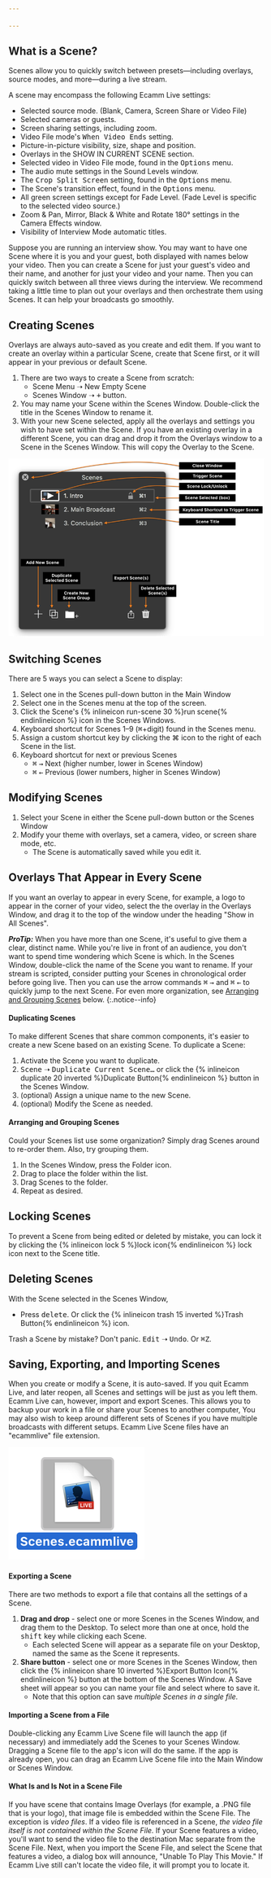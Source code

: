 ```yaml
---

---
```


## What is a Scene?

Scenes allow you to quickly switch between presets—including overlays, source modes, and more—during a live stream.

A scene may encompass the following Ecamm Live settings:

* Selected source mode. (Blank, Camera, Screen Share or Video File)
* Selected cameras or guests.
* Screen sharing settings, including zoom.
* Video File mode's <samp>When Video Ends</samp> setting.
* Picture-in-picture visibility, size, shape and position.
* Overlays in the SHOW IN CURRENT SCENE section.
* Selected video in Video File mode, found in the <samp>Options</samp> menu. 
* The audio mute settings in the Sound Levels window.
* The <samp>Crop Split Screen</samp> setting, found in the <samp>Options</samp> menu. 
* The Scene's transition effect, found in the <samp>Options</samp> menu. 
* All green screen settings except for Fade Level. (Fade Level is specific to the selected video source.)
* Zoom & Pan, Mirror, Black & White and Rotate 180° settings in the Camera Effects window.
* Visibility of Interview Mode automatic titles.

Suppose you are running an interview show. You may want to have one Scene where it is you and your guest, both displayed with names below your video. Then you can create a Scene for just your guest's video and their name, and another for just your video and your name. Then you can quickly switch between all three views during the interview. We recommend taking a little time to plan out your overlays and then orchestrate them using Scenes. It can help your broadcasts go smoothly.

## Creating Scenes

Overlays are always auto-saved as you create and edit them. If you want to create an overlay within a particular Scene, create that Scene first, or it will appear in your previous or default Scene.

1. There are two ways to create a Scene from scratch:
    * Scene Menu ➝ New Empty Scene
    * Scenes Window ➝ <samp>+</samp> button.
1. You may name your Scene within the Scenes Window. Double-click the title in the Scenes Window to rename it. 
1. With your new Scene selected, apply all the overlays and settings you wish to have set within the Scene. If you have an existing overlay in a different Scene, you can drag and drop it from the Overlays window to a Scene in the Scenes Window. This will copy the Overlay to the Scene.

[![Figure\: The Scenes Window, with three Scenes, annotated](/assets/img/scenes-window-annotated.png "Click to enlarge.")](/assets/img/scenes-window-annotated.png)

## Switching Scenes

There are 5 ways you can select a Scene to display:

1. Select one in the Scenes pull-down button in the Main Window
1. Select one in the Scenes menu at the top of the screen.
1. Click the Scene's {% inlineicon run-scene 30 %}run scene{% endinlineicon %} icon in the Scenes Windows.
1. Keyboard shortcut for Scenes 1–9 (<kbd title="command">⌘</kbd>+digit) found in the Scenes menu.
1. Assign a custom shortcut key by clicking the ⌘ icon to the right of each Scene in the list.
1. Keyboard shortcut for next or previous Scenes
    * <kbd title="command">⌘</kbd> <kbd>→</kbd> Next (higher number, lower in Scenes Window) 
    * <kbd title="command">⌘</kbd> <kbd>←</kbd> Previous (lower numbers, higher in Scenes Window)

## Modifying Scenes

1. Select your Scene in either the Scene pull-down button or the Scenes Window
1. Modify your theme with overlays, set a camera, video, or screen share mode, etc.
    * The Scene is automatically saved while you edit it.

## Overlays That Appear in Every Scene

If you want an overlay to appear in every Scene, for example, a logo to appear in the corner of your video, select the the overlay in the Overlays Window, and drag it to the top of the window under the heading "Show in All Scenes". 

**_ProTip:_** When you have more than one Scene, it's useful to give them a clear, distinct name. While you're live in front of an audience, you don't want to spend time wondering which Scene is which. In the Scenes Window, double-click the name of the Scene you want to rename.  If your stream is scripted, consider putting your Scenes in chronological order before going live. Then you can use the arrow commands <kbd title="command">⌘</kbd> <kbd>→</kbd> and <kbd title="command">⌘</kbd> <kbd>←</kbd> to quickly jump to the next Scene. For even more organization, see [Arranging and Grouping Scenes](#arranging-and-grouping-scenes) below.
{:.notice--info}

#### Duplicating Scenes

To make different Scenes that share common components, it's easier to create a new Scene based on an existing Scene. To duplicate a Scene:

1. Activate the Scene you want to duplicate.
1. <samp>Scene</samp> ➝ <samp>Duplicate Current Scene…</samp> or click the {% inlineicon duplicate 20 inverted %}Duplicate Button{% endinlineicon %} button in the Scenes Window.
1. (optional) Assign a unique name to the new Scene.
1. (optional) Modify the Scene as needed.

#### Arranging and Grouping Scenes

Could your Scenes list use some organization? Simply drag Scenes around to re-order them. Also, try grouping them.

1. In the Scenes Window, press the Folder icon.
1. Drag to place the folder within the list.
1. Drag Scenes to the folder. 
1. Repeat as desired.

## Locking Scenes

To prevent a Scene from being edited or deleted by mistake, you can lock it by clicking the {% inlineicon lock 5 %}lock icon{% endinlineicon %} lock icon next to the Scene title.

## Deleting Scenes

With the Scene selected in the Scenes Window,

* Press <kbd>delete</kbd>. Or click the {% inlineicon trash 15 inverted %}Trash Button{% endinlineicon %} icon. 

Trash a Scene by mistake? Don't panic. <samp>Edit</samp> ➝ <samp>Undo</samp>. Or <kbd title="command">⌘</kbd><kbd>Z</kbd>.

## Saving, Exporting, and Importing Scenes

When you create or modify a Scene, it is auto-saved. If you quit Ecamm Live, and later reopen, all Scenes and settings will be just as you left them. Ecamm Live can, however, import and export Scenes. This allows you to backup your work in a file or share your Scenes to another computer, You may also wish to keep around different sets of Scenes if you have multiple broadcasts with different setups. Ecamm Live Scene files have an "ecammlive" file extension.

![Figure\: An Ecamm Live Scenes File](/assets/img/scenes-file.png "It’s a Scenes file!")

#### Exporting a Scene

There are two methods to export a file that contains all the settings of a Scene.

1. **Drag and drop** - select one or more Scenes in the Scenes Window, and drag them to the Desktop. To select more than one at once, hold the <kbd>shift</kbd> key while clicking each Scene.
    * Each selected Scene will appear as a separate file on your Desktop, named the same as the Scene it represents.
1. **Share button** - select one or more Scenes in the Scenes Window, then click the {% inlineicon share 10 inverted %}Export Button Icon{% endinlineicon %} button at the bottom of the Scenes Window. A Save sheet will appear so you can name your file and select where to save it. 
    * Note that this option can save _multiple Scenes in a single file._

#### Importing a Scene from a File

Double-clicking any Ecamm Live Scene file will launch the app (if necessary) and immediately add the Scenes to your Scenes Window. Dragging a Scene file to the app's icon will do the same. If the app is already open, you can drag an Ecamm Live Scene file into the Main Window or Scenes Window.

#### What Is and Is Not in a Scene File

If you have scene that contains Image Overlays (for example, a .PNG file that is your logo), that image file is embedded within the Scene File. The exception is _video files_. If a video file is referenced in a Scene, _the video file itself is not contained within the Scene File._ If your Scene features a video, you'll want to send the video file to the destination Mac separate from the Scene File. Next, when you import the Scene File, and select the Scene that features a video, a dialog box will announce, "Unable To Play This Movie." If Ecamm Live still can't locate the video file, it will prompt you to locate it.